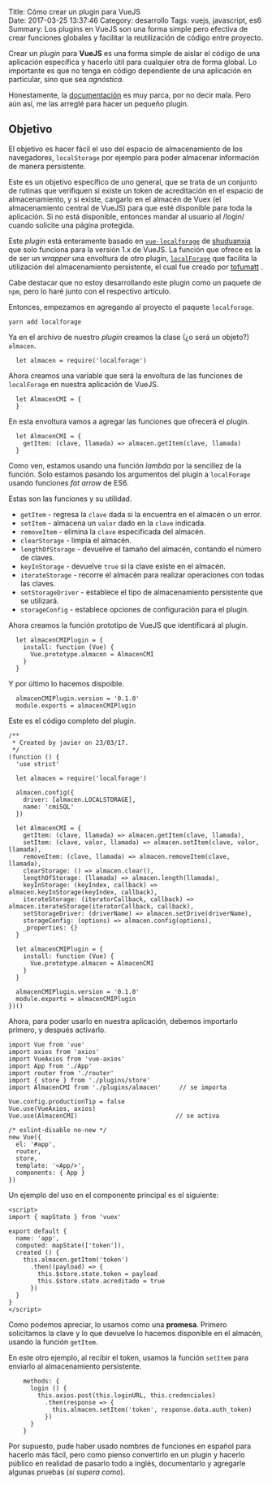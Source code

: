 Title: Cómo crear un plugin para VueJS   
Date: 2017-03-25 13:37:46
Category: desarrollo 
Tags: vuejs, javascript, es6  
Summary: Los plugins en VueJS son una forma simple pero efectiva de crear funciones globales y facilitar la reutilización de código entre proyecto.

Crear un  _plugin_ para **VueJS** es una forma simple de aislar el código de una aplicación específica y hacerlo útil para cualquier otra de forma global. Lo importante es que no tenga en código dependiente de una aplicación en particular, sino que sea _agnóstica_.

Honestamente, la [documentación](https://vuejs.org/v2/guide/plugins.html) es muy parca, por no decir mala. Pero aún así, me las arreglé para hacer un pequeño plugin.

## Objetivo
El objetivo es hacer fácil el uso del espacio de almacenamiento de los navegadores, `localStorage` por ejemplo para poder almacenar información de manera persistente.

Este es un objetivo específico de uno general, que se trata de un conjunto de rutinas que verifiquen si existe un token de acreditación en el espacio de almacenamiento, y si existe, cargarlo en el almacén de Vuex (el almacenamiento central de VueJS) para que esté disponible para toda la aplicación. Si no está disponible, entonces mandar al usuario al /login/ cuando solicite una página protegida.

Este _plugin_ está enteramente basado en [`vue-localforage`](https://www.npmjs.com/package/vue-localforage) de [shuduanxia](https://www.npmjs.com/~shidianxia) que solo funciona para la versión 1.x de VueJS. La función que ofrece es la de ser un _wrapper_ una envoltura de otro plugin, [`localForage`](https://www.npmjs.com/package/localforage) que facilita la utilización del almacenamiento persistente, el cual fue creado por [tofumatt](https://www.npmjs.com/~tofumatt) .

Cabe destacar que no estoy desarrollando este plugin como un paquete de `npm`, pero lo haré junto con el respectivo artículo.

Entonces, empezamos en agregando al proyecto el paquete `localforage`.

```
yarn add localforage
```

Ya en el archivo de nuestro _plugin_ creamos la clase (¿o será un objeto?) `almacen`.

```
  let almacen = require('localforage')
```

Ahora creamos una variable que será la envoltura de las funciones de `localForage`  en nuestra aplicación de VueJS.

```
  let AlmacenCMI = {
  }
```

En esta envoltura vamos a agregar las funciones que ofrecerá el plugin.

```
  let AlmacenCMI = {
    getItem: (clave, llamada) => almacen.getItem(clave, llamada)
  }
```

Como ven, estamos usando una función _lambda_ por la sencillez de la función. Solo estamos pasando los argumentos del plugin a `localForage` usando funciones *fat arrow* de ES6.

Estas son las funciones y su utilidad.

* `getItem` - regresa la `clave` dada si la encuentra en el almacén o un error.
* `setItem` - almacena un `valor` dado en la `clave` indicada.
* `removeItem` - elimina la `clave` especificada del almacén.
* `clearStorage` - limpia el almacén.
* `lengthOfStorage` - devuelve el tamaño del almacén, contando el número de claves.
* `keyInStorage` - devuelve `true` si la clave existe en el almacén.
* `iterateStorage` - recorre el almacén para realizar operaciones con todas las claves.
* `setStorageDriver` - establece el tipo de almacenamiento persistente que se utilizará.
* `storageConfig` - establece opciones de configuración para el plugin.

Ahora creamos la función prototipo de VueJS que identificará al plugin.

```
  let almacenCMIPlugin = {
    install: function (Vue) {
      Vue.prototype.almacen = AlmacenCMI
    }
  }
```

Y por último lo hacemos dispoible.

```
  almacenCMIPlugin.version = '0.1.0'
  module.exports = almacenCMIPlugin
```

Este es el código completo del plugin.

```
/**
 * Created by javier on 23/03/17.
 */
(function () {
  'use strict'

  let almacen = require('localforage')

  almacen.config({
    driver: [almacen.LOCALSTORAGE],
    name: 'cmiSQL'
  })

  let AlmacenCMI = {
    getItem: (clave, llamada) => almacen.getItem(clave, llamada),
    setItem: (clave, valor, llamada) => almacen.setItem(clave, valor, llamada),
    removeItem: (clave, llamada) => almacen.removeItem(clave, llamada),
    clearStorage: () => almacen.clear(),
    lengthOfStorage: (llamada) => almacen.length(llamada),
    keyInStorage: (keyIndex, callback) => almacen.keyInStorage(keyIndex, callback),
    iterateStorage: (iteratorCallback, callback) => almacen.iterateStorage(iteratorCallback, callback),
    setStorageDriver: (driverName) => almacen.setDrive(driverName),
    storageConfig: (options) => almacen.config(options),
    _properties: {}
  }

  let almacenCMIPlugin = {
    install: function (Vue) {
      Vue.prototype.almacen = AlmacenCMI
    }
  }

  almacenCMIPlugin.version = '0.1.0'
  module.exports = almacenCMIPlugin
})()
```

Ahora, para poder usarlo en nuestra aplicación, debemos importarlo primero, y después activarlo.

```
import Vue from 'vue'
import axios from 'axios'
import VueAxios from 'vue-axios'
import App from './App'
import router from './router'
import { store } from './plugins/store'
import AlmacenCMI from './plugins/almacen'     // se importa

Vue.config.productionTip = false
Vue.use(VueAxios, axios)
Vue.use(AlmacenCMI)                           // se activa

/* eslint-disable no-new */
new Vue({
  el: '#app',
  router,
  store,
  template: '<App/>',
  components: { App }
})
```

Un ejemplo del uso en el componente principal es el siguiente:

```
<script>
import { mapState } from 'vuex'

export default {
  name: 'app',
  computed: mapState(['token']),
  created () {
    this.almacen.getItem('token')
      .then((payload) => {
        this.$store.state.token = payload
        this.$store.state.acreditado = true
      })
  }
}
</script>
```

Como podemos apreciar, lo usamos como una **promesa**. Primero solicitamos la clave y lo que devuelve lo hacemos disponible en el almacén, usando la función `getItem`.

En este otro ejemplo, al recibir el token, usamos la función `setItem` para enviarlo al almacenamiento persistente.

```
    methods: {
      login () {
        this.axios.post(this.loginURL, this.credenciales)
          .then(response => {
            this.almacen.setItem('token', response.data.auth_token)
          })
      }
    }
```

Por supuesto, pude haber usado nombres de funciones en español para hacerlo más fácil, pero como pienso convertirlo en un plugin y hacerlo público en realidad de pasarlo todo a inglés, documentarlo y agregarle algunas pruebas (_si supera como_).
